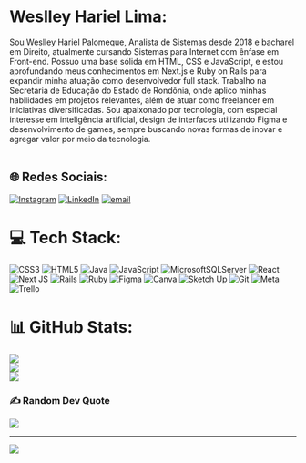 # Weslley Hariel Lima:
Sou Weslley Hariel Palomeque, Analista de Sistemas desde 2018 e bacharel em Direito, atualmente cursando Sistemas para Internet com ênfase em Front-end. Possuo uma base sólida em HTML, CSS e JavaScript, e estou aprofundando meus conhecimentos em Next.js e Ruby on Rails para expandir minha atuação como desenvolvedor full stack. Trabalho na Secretaria de Educação do Estado de Rondônia, onde aplico minhas habilidades em projetos relevantes, além de atuar como freelancer em iniciativas diversificadas. Sou apaixonado por tecnologia, com especial interesse em inteligência artificial, design de interfaces utilizando Figma e desenvolvimento de games, sempre buscando novas formas de inovar e agregar valor por meio da tecnologia.<br><br>


## 🌐 Redes Sociais:
[![Instagram](https://img.shields.io/badge/Instagram-%23E4405F.svg?logo=Instagram&logoColor=white)](https://instagram.com/weslleyhariellima) [![LinkedIn](https://img.shields.io/badge/LinkedIn-%230077B5.svg?logo=linkedin&logoColor=white)](https://linkedin.com/in/https://www.linkedin.com/in/weslley-hariel-palomeque-3975aa14b/) [![email](https://img.shields.io/badge/Email-D14836?logo=gmail&logoColor=white)](mailto:weslleyhariellima@gmail.com) 

# 💻 Tech Stack:
![CSS3](https://img.shields.io/badge/css3-%231572B6.svg?style=for-the-badge&logo=css3&logoColor=white) ![HTML5](https://img.shields.io/badge/html5-%23E34F26.svg?style=for-the-badge&logo=html5&logoColor=white) ![Java](https://img.shields.io/badge/java-%23ED8B00.svg?style=for-the-badge&logo=openjdk&logoColor=white) ![JavaScript](https://img.shields.io/badge/javascript-%23323330.svg?style=for-the-badge&logo=javascript&logoColor=%23F7DF1E) ![MicrosoftSQLServer](https://img.shields.io/badge/Microsoft%20SQL%20Server-CC2927?style=for-the-badge&logo=microsoft%20sql%20server&logoColor=white) ![React](https://img.shields.io/badge/react-%2320232a.svg?style=for-the-badge&logo=react&logoColor=%2361DAFB) ![Next JS](https://img.shields.io/badge/Next-black?style=for-the-badge&logo=next.js&logoColor=white) ![Rails](https://img.shields.io/badge/rails-%23CC0000.svg?style=for-the-badge&logo=ruby-on-rails&logoColor=white) ![Ruby](https://img.shields.io/badge/ruby-%23CC342D.svg?style=for-the-badge&logo=ruby&logoColor=white) ![Figma](https://img.shields.io/badge/figma-%23F24E1E.svg?style=for-the-badge&logo=figma&logoColor=white) ![Canva](https://img.shields.io/badge/Canva-%2300C4CC.svg?style=for-the-badge&logo=Canva&logoColor=white) ![Sketch Up](https://img.shields.io/badge/SketchUp-005F9E?style=for-the-badge&logo=sketchup&logoColor=white) ![Git](https://img.shields.io/badge/git-%23F05033.svg?style=for-the-badge&logo=git&logoColor=white) ![Meta](https://img.shields.io/badge/Meta-%230467DF.svg?style=for-the-badge&logo=Meta&logoColor=white) ![Trello](https://img.shields.io/badge/Trello-%23026AA7.svg?style=for-the-badge&logo=Trello&logoColor=white)
# 📊 GitHub Stats:
![](https://github-readme-stats.vercel.app/api?username=weslleyhariellima&theme=dark&hide_border=false&include_all_commits=false&count_private=false)<br/>
![](https://nirzak-streak-stats.vercel.app/?user=weslleyhariellima&theme=dark&hide_border=false)<br/>
![](https://github-readme-stats.vercel.app/api/top-langs/?username=weslleyhariellima&theme=dark&hide_border=false&include_all_commits=false&count_private=false&layout=compact)

### ✍️ Random Dev Quote
![](https://quotes-github-readme.vercel.app/api?type=horizontal&theme=radical)

---
[![](https://visitcount.itsvg.in/api?id=weslleyhariellima&icon=0&color=0)](https://visitcount.itsvg.in)

<!-- Proudly created with GPRM ( https://gprm.itsvg.in ) -->
